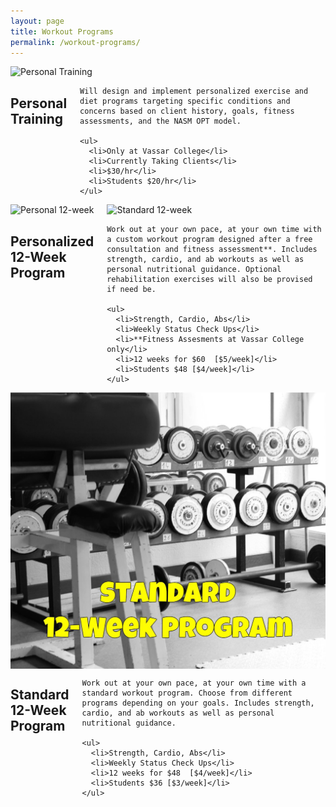 ```yaml
---
layout: page
title: Workout Programs
permalink: /workout-programs/
---
```


<div class="row">
  <div class="six columns">
    <img alt="Personal Training" src="http://i.imgur.com/EZCXyRY.jpg" />
  </div>
  <div class="six columns">
    <h2>Personal Training</h2>

    Will design and implement personalized exercise and diet programs targeting specific conditions and concerns based on client history, goals, fitness assessments, and the NASM OPT model.

    <ul>
      <li>Only at Vassar College</li>
      <li>Currently Taking Clients</li>
      <li>$30/hr</li>
      <li>Students $20/hr</li>
    </ul>

  </div>
</div>

<div class="row">

  <div class="six columns">
    <img alt="Personal 12-week" src="http://i.imgur.com/W1qCHcH.jpg" />
    <img alt="Standard 12-week" src="http://i.imgur.com/hrBOtQN.jpg" />
  </div>

  <div class="six columns">
    <h2>Personalized 12-Week Program</h2>

    Work out at your own pace, at your own time with a custom workout program designed after a free consultation and fitness assessment**. Includes strength, cardio, and ab workouts as well as personal nutritional guidance. Optional rehabilitation exercises will also be provised if need be. 

    <ul>
      <li>Strength, Cardio, Abs</li>
      <li>Weekly Status Check Ups</li>
      <li>**Fitness Assesments at Vassar College only</li>
      <li>12 weeks for $60  [$5/week]</li>
      <li>Students $48 [$4/week]</li>
    </ul>
  </div>
</div>

<div class="row">

  <div class="six columns">
    <img alt="Standard 12-week" src="/i/standard_12_week.jpg" />
  </div> 
  
  <div class="six columns">
    <h2>Standard 12-Week Program</h2>

    Work out at your own pace, at your own time with a standard workout program. Choose from different programs depending on your goals. Includes strength, cardio, and ab workouts as well as personal nutritional guidance. 

    <ul>
      <li>Strength, Cardio, Abs</li>
      <li>Weekly Status Check Ups</li>
      <li>12 weeks for $48  [$4/week]</li>
      <li>Students $36 [$3/week]</li>
    </ul>
  </div>
</div>


